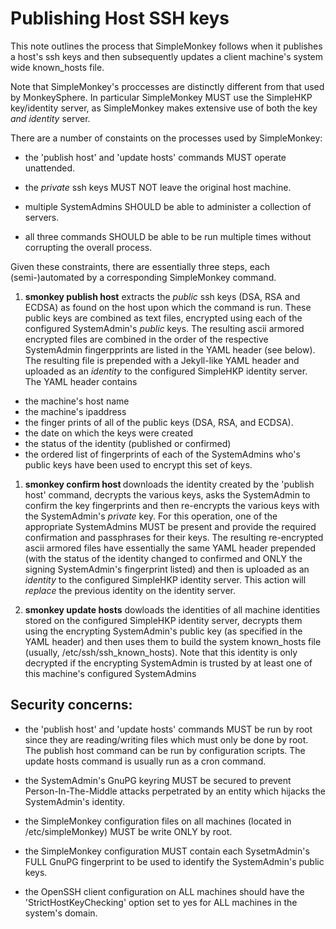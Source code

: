 # Publishing Host SSH keys

This note outlines the process that SimpleMonkey follows when it 
publishes a host's ssh keys and then subsequently updates a client 
machine's system wide known_hosts file.

Note that SimpleMonkey's proccesses are distinctly different from that 
used by MonkeySphere. In particular SimpleMonkey MUST use the SimpleHKP 
key/identity server, as SimpleMonkey makes extensive use of both the 
key *and* *identity* server.

There are a number of constaints on the processes used by SimpleMonkey:

* the 'publish host' and 'update hosts' commands MUST operate unattended.

* the *private* ssh keys MUST NOT leave the original host machine.

* multiple SystemAdmins SHOULD be able to administer a collection of 
servers.

* all three commands SHOULD be able to be run multiple times without 
corrupting the overall process.

Given these constraints, there are essentially three steps, each 
(semi-)automated by a corresponding SimpleMonkey command.

1. **smonkey publish host** extracts the *public* ssh keys (DSA, RSA 
and ECDSA) as found on the host upon which the command is run.  These 
public keys are combined as text files, encrypted using each of the 
configured SystemAdmin's *public* keys. The resulting ascii armored 
encrypted files are combined in the order of the respective SystemAdmin 
fingerpprints are listed in the YAML header (see below). The resulting 
file is prepended with a Jekyll-like YAML header and uploaded as an 
*identity* to the configured SimpleHKP identity server. The YAML header 
contains

  * the machine's host name
  * the machine's ipaddress
  * the finger prints of all of the public keys (DSA, RSA, and ECDSA).
  * the date on which the keys were created
  * the status of the identity (published or confirmed)
  * the ordered list of fingerprints of each of the SystemAdmins who's 
    public keys have been used to encrypt this set of keys.

1. **smonkey confirm host <host name>** downloads the identity created 
by the 'publish host' command, decrypts the various keys, asks the 
SystemAdmin to confirm the key fingerprints and then re-encrypts the 
various keys with the SystemAdmin's *private* key. For this operation, 
one of the appropriate SystemAdmins MUST be present and provide the 
required confirmation and passphrases for their keys. The resulting 
re-encrypted ascii armored files have essentially the same YAML header 
prepended (with the status of the identity changed to confirmed and 
ONLY the signing SystemAdmin's fingerprint listed) and then is uploaded 
as an *identity* to the configured SimpleHKP identity server. This 
action will *replace* the previous identity on the identity server.

1. **smonkey update hosts** dowloads the identities of all machine 
identities stored on the configured SimpleHKP identity server, decrypts 
them using the encrypting SystemAdmin's public key (as specified in the 
YAML header) and then uses them to build the system known_hosts file 
(usually, /etc/ssh/ssh_known_hosts). Note that this identity is only 
decrypted if the encrypting SystemAdmin is trusted by at least one of 
this machine's configured SystemAdmins

## Security concerns:

* the 'publish host' and 'update hosts' commands MUST be run by root 
since they are reading/writing files which must only be done by root. 
The publish host command can be run by configuration scripts. The 
update hosts command is usually run as a cron command.

* the SystemAdmin's GnuPG keyring MUST be secured to prevent 
Person-In-The-Middle attacks perpetrated by an entity which hijacks the 
SystemAdmin's identity.

* the SimpleMonkey configuration files on all machines (located in 
/etc/simpleMonkey) MUST be write ONLY by root.

* the SimpleMonkey configuration MUST contain each SysetmAdmin's FULL 
GnuPG fingerprint to be used to identify the SystemAdmin's public keys.

* the OpenSSH client configuration on ALL machines should have the 
'StrictHostKeyChecking' option set to yes for ALL machines in the 
system's domain.

